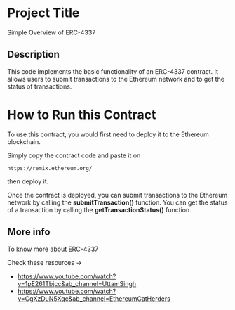 # Project Title
Simple Overview of ERC-4337
## Description 
This code implements the basic functionality of an ERC-4337 contract. It allows users to submit transactions to the Ethereum network and to get the status of transactions.
# How to Run this Contract 
To use this contract, you would first need to deploy it to the Ethereum blockchain.

Simply copy the contract code and paste it on
```
https://remix.ethereum.org/
```
then deploy it.

Once the contract is deployed, you can submit transactions to the Ethereum network by calling the **submitTransaction()** function. You can get the status of a transaction by calling the **getTransactionStatus()** function.
## More info
To know more about ERC-4337

Check these resources ->
- https://www.youtube.com/watch?v=1pE261Tbjcc&ab_channel=UttamSingh
- https://www.youtube.com/watch?v=CgXzDuN5Xqc&ab_channel=EthereumCatHerders
